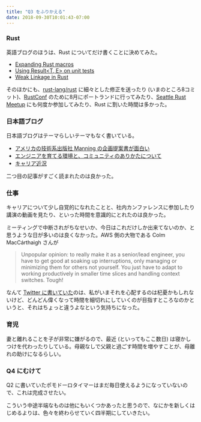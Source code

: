 ```yaml
---
title: "Q3 をふりかえる"
date: 2018-09-30T10:01:43-07:00
---
```


### Rust

英語ブログのほうは、Rust についてだけ書くことに決めてみた。

* [Expanding Rust macros](https://blog.8-p.info/en/2018/07/29/expand-macros/)
* [Using Result<T, E> on unit tests](https://blog.8-p.info/en/2018/08/06/test-result/)
* [Weak Linkage in Rust](https://blog.8-p.info/en/2018/08/13/weak-linkage/)

そのほかにも、[rust-lang/rust](https://github.com/rust-lang/rust/commits?author=kzys) に細々とした修正を送ったり (いまのところ8コミット)、[RustConf](http://rustconf.com/) のために8月にポートランドに行ってみたり、[Seattle Rust Meetup](https://www.meetup.com/Seattle-Rust-Meetup/) にも何度か参加してみたり、Rust に割いた時間は多かった。

### 日本語ブログ

日本語ブログはテーマらしいテーマもなく書いている。

* [アメリカの技術系出版社 Manning の企画提案書が面白い](https://blog.8-p.info/ja/2018/08/10/manning/)
* [エンジニアを育てる環境と、コミュニティのありかたについて](https://blog.8-p.info/ja/2018/09/05/being-inclusive/)
* [キャリア近況](https://blog.8-p.info/ja/2018/09/28/career/)

二つ目の記事がすごく読まれたのは良かった。

### 仕事

キャリアについて少し自覚的になれたことと、社内カンファレンスに参加したり講演の動画を見たり、といった時間を意識的にとれたのは良かった。

ミーティングで中断されがちなせいか、今日はこれだけしか出来てないのか、と思うような日が多いのは良くなかった。AWS 側の大物である Colm MacCárthaigh さんが

> Unpopular opinion: to really make it as a senior/lead engineer, you have to get good at soaking up interruptions, only managing or minimizing them for others not yourself. You just have to adapt to working productively in smaller time slices and handling context switches. Tough!

なんて [Twitter に書いていた](https://twitter.com/colmmacc/status/1038114978543296513)のは、私がいまそれを心配するのは杞憂かもしれないけど、どんどん偉くなって時間を細切れにしていくのが目指すところなのかというと、それはちょっと違うよなという気持ちになった。
‏
### 育児

妻と離れることを子が非常に嫌がるので、最近 (といってもここ数日) は寝かしつけを代わったりしている。母親なしで父親と過ごす時間を増やすことが、母離れの助けになるらしい。

### Q4 にむけて

Q2 に書いていたポモドーロタイマーはまだ毎日使えるようになっていないので、これは完成させたい。

こういう中途半端なものは他にもいくつかあったと思うので、なにかを新しくはじめるよりは、色々を終わらせていく四半期にしていきたい。
